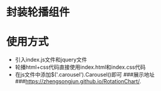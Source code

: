 # 封装轮播组件
# 使用方式
 * 引入index.js文件和jquery文件
 * 轮播html+css代码直接使用index.html和index.css代码
 * 在js文件中添加$('.carousel').Carousel()即可
###展示地址
###https://zhengsongjun.github.io/RotationChart/.

